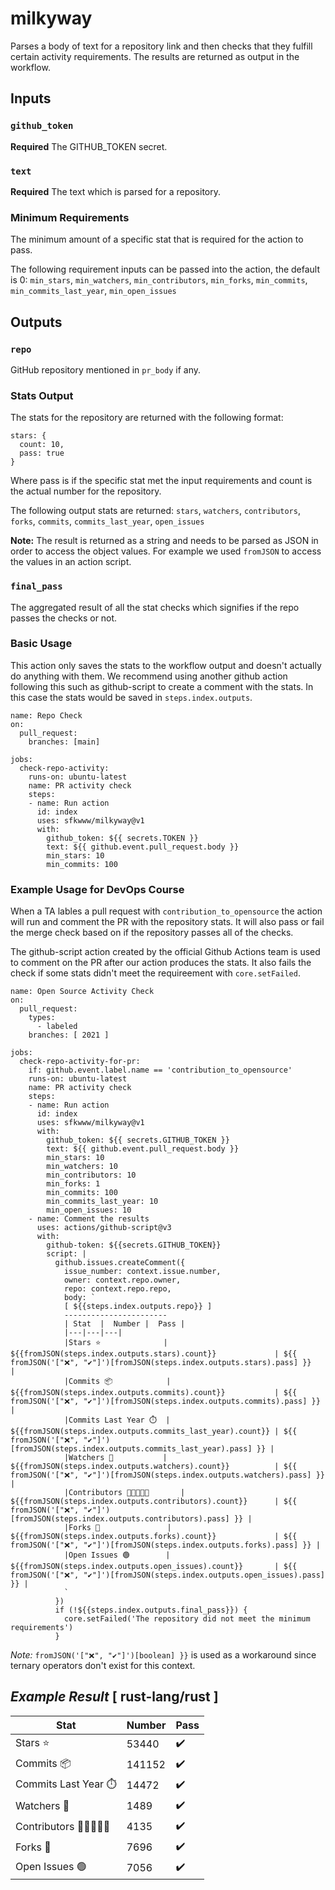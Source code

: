 # milkyway
Parses a body of text for a repository link and then checks that they fulfill certain activity requirements. The results are returned as output in the workflow.

## Inputs

### `github_token`

**Required** The GITHUB_TOKEN secret.

### `text`

**Required** The text which is parsed for a repository.

### Minimum Requirements
The minimum amount of a specific stat that is required for the action to pass.

The following requirement inputs can be passed into the action, the default is 0:
`min_stars`,
`min_watchers`,
`min_contributors`,
`min_forks`,
`min_commits`,
`min_commits_last_year`,
`min_open_issues`

## Outputs

### `repo`

GitHub repository mentioned in `pr_body` if any. 

### Stats Output
The stats for the repository are returned with the following format:

```
stars: {
  count: 10,
  pass: true
}
```

Where pass is if the  specific stat met the input requirements and count is the actual number for the repository.

The following output stats are returned: 
`stars`, `watchers`, `contributors`, `forks`, `commits`, `commits_last_year`, `open_issues`

**Note:** The result is returned as a string and needs to be parsed as JSON in order to access the object values. For example we used `fromJSON` to access the values in an action script.

### `final_pass`
The aggregated result of all the stat checks which signifies if the repo passes the checks or not.

### Basic Usage
This action only saves the stats to the workflow output and doesn't actually do anything with them. We recommend using another github action following this such as github-script to create a comment with the stats. In this case the stats would be saved in `steps.index.outputs`.

```
name: Repo Check
on:
  pull_request:
    branches: [main]
    
jobs:
  check-repo-activity:
    runs-on: ubuntu-latest
    name: PR activity check
    steps:
    - name: Run action
      id: index
      uses: sfkwww/milkyway@v1
      with:
        github_token: ${{ secrets.TOKEN }}
        text: ${{ github.event.pull_request.body }}
        min_stars: 10
        min_commits: 100
```

### Example Usage for DevOps Course
When a TA lables a pull request with `contribution_to_opensource` the action will run and comment the PR with the repository stats. It will also pass or fail the merge check based on if the repository passes all of the checks.


The github-script action created by the official Github Actions team is used to comment on the PR after our action produces the stats. It also fails the check if some stats didn't meet the requireement with `core.setFailed`.
```
name: Open Source Activity Check
on:
  pull_request:
    types:
      - labeled
    branches: [ 2021 ]

jobs:
  check-repo-activity-for-pr:
    if: github.event.label.name == 'contribution_to_opensource'
    runs-on: ubuntu-latest
    name: PR activity check
    steps:
    - name: Run action
      id: index
      uses: sfkwww/milkyway@v1
      with:
        github_token: ${{ secrets.GITHUB_TOKEN }}
        text: ${{ github.event.pull_request.body }}
        min_stars: 10
        min_watchers: 10
        min_contributors: 10
        min_forks: 1
        min_commits: 100
        min_commits_last_year: 10
        min_open_issues: 10
    - name: Comment the results
      uses: actions/github-script@v3
      with:
        github-token: ${{secrets.GITHUB_TOKEN}}
        script: |
          github.issues.createComment({
            issue_number: context.issue.number,
            owner: context.repo.owner,
            repo: context.repo.repo,
            body: `
            [ ${{steps.index.outputs.repo}} ]
            -----------------------
            | Stat  |  Number |  Pass | 
            |---|---|---|
            |Stars ⭐              | ${{fromJSON(steps.index.outputs.stars).count}}             | ${{ fromJSON('["❌", "✔️"]')[fromJSON(steps.index.outputs.stars).pass] }}   |
            |Commits 📦            | ${{fromJSON(steps.index.outputs.commits).count}}           | ${{ fromJSON('["❌", "✔️"]')[fromJSON(steps.index.outputs.commits).pass] }} |
            |Commits Last Year ⏱️  | ${{fromJSON(steps.index.outputs.commits_last_year).count}} | ${{ fromJSON('["❌", "✔️"]')[fromJSON(steps.index.outputs.commits_last_year).pass] }} |
            |Watchers 👀           | ${{fromJSON(steps.index.outputs.watchers).count}}          | ${{ fromJSON('["❌", "✔️"]')[fromJSON(steps.index.outputs.watchers).pass] }} |
            |Contributors 🧑🏻‍🤝‍🧑🏻       | ${{fromJSON(steps.index.outputs.contributors).count}}      | ${{ fromJSON('["❌", "✔️"]')[fromJSON(steps.index.outputs.contributors).pass] }} |
            |Forks 🍴               | ${{fromJSON(steps.index.outputs.forks).count}}             | ${{ fromJSON('["❌", "✔️"]')[fromJSON(steps.index.outputs.forks).pass] }} |
            |Open Issues 🟢        | ${{fromJSON(steps.index.outputs.open_issues).count}}       | ${{ fromJSON('["❌", "✔️"]')[fromJSON(steps.index.outputs.open_issues).pass] }} |
            `
          })
          if (!${{steps.index.outputs.final_pass}}) {
            core.setFailed('The repository did not meet the minimum requirements')
          }
```

*Note:* `fromJSON('["❌", "✔️"]')[boolean] }}` is used as a workaround since ternary operators don't exist for this context.

*Example Result*
  [ rust-lang/rust ]
  -----------------------
  | Stat  |  Number |  Pass | 
  |---|---|---|
  |Stars ⭐              | 53440             | ✔️   |
  |Commits 📦            | 141152           | ✔️ |
  |Commits Last Year ⏱️  | 14472 | ✔️ |
  |Watchers 👀           | 1489          | ✔️ |
  |Contributors 🧑🏻‍🤝‍🧑🏻       | 4135      | ✔️ |
  |Forks 🍴               | 7696             | ✔️ |
  |Open Issues 🟢        | 7056       | ✔️ |
